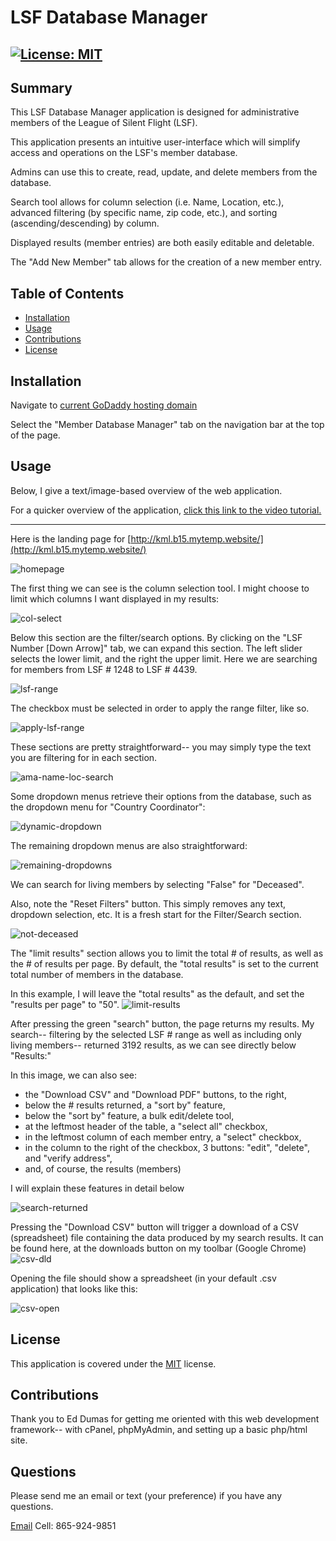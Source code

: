 # LSF Database Manager

## [![License: MIT](https://img.shields.io/badge/License-MIT-yellow.svg)](https://opensource.org/licenses/MIT)

## Summary

This LSF Database Manager application is designed for administrative members of the League of Silent Flight (LSF).

This application presents an intuitive user-interface which will simplify access and operations on the LSF's member database.

Admins can use this to create, read, update, and delete members from the database.

Search tool allows for column selection (i.e. Name, Location, etc.), advanced filtering (by specific name, zip code, etc.), and sorting (ascending/descending) by column.

Displayed results (member entries) are both easily editable and deletable.

The "Add New Member" tab allows for the creation of a new member entry.

## Table of Contents

- [Installation](#installation)
- [Usage](#usage)
- [Contributions](#contributions)
- [License](#license)

## Installation

Navigate to [current GoDaddy hosting domain](http://kml.b15.mytemp.website/)

Select the "Member Database Manager" tab on the navigation bar at the top of the page.

## Usage

Below, I give a text/image-based overview of the web application.

For a quicker overview of the application, [click this link to the video tutorial.](https://drive.google.com/file/d/1EVbvhd5h-W7AWF_we69wSMBcp1R_9raa/view?usp=drive_link)

---

Here is the landing page for [http://kml.b15.mytemp.website/](http://kml.b15.mytemp.website/)

![homepage](assets/screenshots/readme-5-11/database-tab.png)

The first thing we can see is the column selection tool. I might choose to limit which columns I want displayed in my results:

![col-select](assets/screenshots/readme-5-11/column-select.png)

Below this section are the filter/search options. By clicking on the "LSF Number [Down Arrow]" tab, we can expand this section. The left slider selects the lower limit, and the right the upper limit. Here we are searching for members from LSF # 1248 to LSF # 4439.

![lsf-range](assets/screenshots/readme-5-11/lsf-range-select.png)

The checkbox must be selected in order to apply the range filter, like so.

![apply-lsf-range](assets/screenshots/readme-5-11/apply-range-filt.png)

These sections are pretty straightforward-- you may simply type the text you are filtering for in each section.

![ama-name-loc-search](assets/screenshots/readme-5-11/ama-name-loc-search.png)

Some dropdown menus retrieve their options from the database, such as the dropdown menu for "Country Coordinator":

![dynamic-dropdown](assets/screenshots/readme-5-11/dynamic-dropdown.png)

The remaining dropdown menus are also straightforward:

![remaining-dropdowns](assets/screenshots/readme-5-11/remaining-dropdowns.png)

We can search for living members by selecting "False" for "Deceased".

Also, note the "Reset Filters" button. This simply removes any text, dropdown selection, etc. It is a fresh start for the Filter/Search section.

![not-deceased](assets/screenshots/readme-5-11/not-deceased.png)

The "limit results" section allows you to limit the total # of results, as well as the # of results per page. By default, the "total results" is set to the current total number of members in the database.

In this example, I will leave the "total results" as the default, and set the "results per page" to "50".
![limit-results](assets/screenshots/readme-5-11/limit-results.png)

After pressing the green "search" button, the page returns my results. My search-- filtering by the selected LSF # range as well as including only living members-- returned 3192 results, as we can see directly below "Results:"

In this image, we can also see:

- the "Download CSV" and "Download PDF" buttons, to the right,
- below the # results returned, a "sort by" feature,
- below the "sort by" feature, a bulk edit/delete tool,
- at the leftmost header of the table, a "select all" checkbox,
- in the leftmost column of each member entry, a "select" checkbox,
- in the column to the right of the checkbox, 3 buttons: "edit", "delete", and "verify address",
- and, of course, the results (members)

I will explain these features in detail below

![search-returned](assets/screenshots/readme-5-11/search-returned.png)

Pressing the "Download CSV" button will trigger a download of a CSV (spreadsheet) file containing the data produced by my search results. It can be found here, at the downloads button on my toolbar (Google Chrome)
![csv-dld](assets/screenshots/readme-5-11/csv-dld.png)

Opening the file should show a spreadsheet (in your default .csv application) that looks like this:

![csv-open](assets/screenshots/readme-5-11/csv-open.png)

## License

This application is covered under the [MIT](https://opensource.org/licenses/MIT) license.

## Contributions

Thank you to Ed Dumas for getting me oriented with this web development framework-- with cPanel, phpMyAdmin, and setting up a basic php/html site.

## Questions

Please send me an email or text (your preference) if you have any questions.

[Email](mailto:danrcross@gmail.com)
Cell: 865-924-9851
